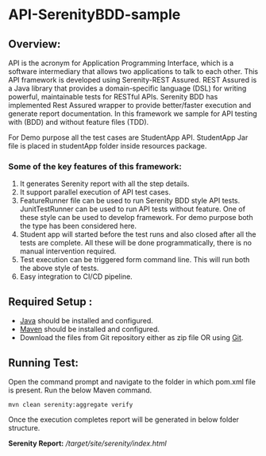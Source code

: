 # API-SerenityBDD-sample

## **Overview:**
API is the acronym for Application Programming Interface, which is a software intermediary that allows two applications to talk to each other.  This API framework is developed using Serenity-REST Assured.  REST Assured is a Java library that provides a domain-specific language (DSL) for writing powerful, maintainable tests for RESTful APIs. Serenity BDD has implemented Rest Assured wrapper to provide better/faster execution and generate report documentation. In this framework we sample for API testing with (BDD) and without feature files (TDD).  

For Demo purpose all the test cases are StudentApp API. StudentApp Jar file is placed in studentApp folder inside resources package.

### **Some of the key features of this framework:**

1. It generates Serenity report with all the step details.
2. It support parallel execution of API test cases.
3. FeatureRunner file can be used to run Serenity BDD style API tests. JunitTestRunner can be used to run API tests without feature. One of these style can be used to develop framework. For demo purpose both the type has been considered here.
4. Student app will started before the test runs and also closed after all the tests are complete. All these will be done programmatically, there is no manual intervention required.
5. Test execution can be triggered form command line. This will run both the above style of tests.
6. Easy integration to CI/CD pipeline.

## **Required Setup :**

- [Java](https://www.guru99.com/install-java.html) should be installed and configured.
- [Maven](https://mkyong.com/maven/how-to-install-maven-in-windows/) should be installed and configured.
- Download the files from Git repository either as zip file OR using [Git](https://phoenixnap.com/kb/how-to-install-git-windows).

## **Running Test:**

Open the command prompt and navigate to the folder in which pom.xml file is present.
Run the below Maven command.

    mvn clean serenity:aggregate verify


Once the execution completes report will be generated in below folder structure.

**Serenity Report:** 	*/target/site/serenity/index.html*

